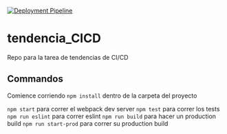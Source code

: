 [![Deployment Pipeline](https://github.com/RicardoAcosta15/tendencia_CICD/actions/workflows/pipeline.yml/badge.svg)](https://github.com/RicardoAcosta15/tendencia_CICD/actions/workflows/pipeline.yml)

# tendencia_CICD

Repo para la tarea de tendencias de CI/CD

## Commandos

Comience corriendo `npm install` dentro de la carpeta del proyecto

`npm start` para correr el webpack dev server
`npm test` para correr los tests
`npm run eslint` para correr eslint
`npm run build` para hacer un production build
`npm run start-prod` para correr su production build
